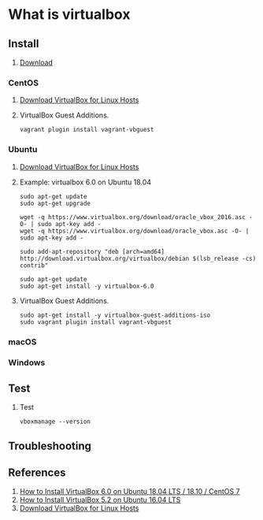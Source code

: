# What is virtualbox

## Install

1. [Download]

### CentOS

1. [Download VirtualBox for Linux Hosts]
1. VirtualBox Guest Additions.

   ```console
   vagrant plugin install vagrant-vbguest
   ```

### Ubuntu

1. [Download VirtualBox for Linux Hosts]
1. Example: virtualbox 6.0 on Ubuntu 18.04

   ```console
   sudo apt-get update
   sudo apt-get upgrade

   wget -q https://www.virtualbox.org/download/oracle_vbox_2016.asc -O- | sudo apt-key add -
   wget -q https://www.virtualbox.org/download/oracle_vbox.asc -O- | sudo apt-key add -

   sudo add-apt-repository "deb [arch=amd64] http://download.virtualbox.org/virtualbox/debian $(lsb_release -cs) contrib"

   sudo apt-get update
   sudo apt-get install -y virtualbox-6.0
   ```

1. VirtualBox Guest Additions.

   ```console
   sudo apt-get install -y virtualbox-guest-additions-iso
   sudo vagrant plugin install vagrant-vbguest
   ```

### macOS

### Windows

## Test

1. Test

   ```console
   vboxmanage --version
   ```

## Troubleshooting

## References

1. [How to Install VirtualBox 6.0 on Ubuntu 18.04 LTS / 18.10 / CentOS 7]
1. [How to Install VirtualBox 5.2 on Ubuntu 16.04 LTS]
1. [Download VirtualBox for Linux Hosts]

[Download]: https://www.virtualbox.org/
[Download VirtualBox for Linux Hosts]: https://www.virtualbox.org/wiki/Linux_Downloads
[How to Install VirtualBox 5.2 on Ubuntu 16.04 LTS]: https://tecadmin.net/install-oracle-virtualbox-on-ubuntu/
[How to Install VirtualBox 6.0 on Ubuntu 18.04 LTS / 18.10 / CentOS 7]: https://www.linuxtechi.com/install-virtualbox6-ubuntu-18-04-centos-7/
